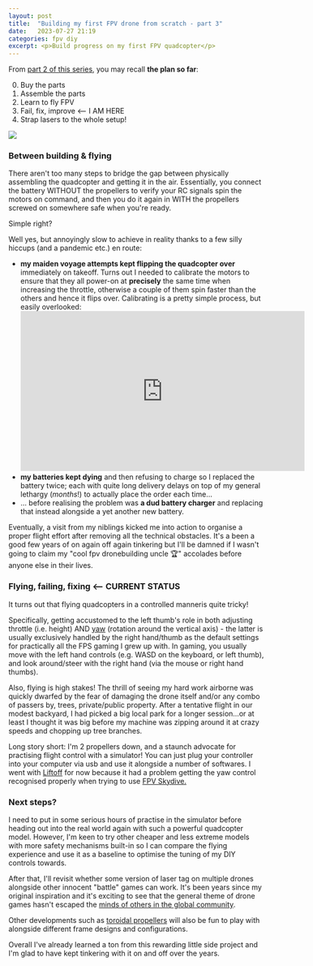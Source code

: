 ```yaml
---
layout: post
title:  "Building my first FPV drone from scratch - part 3"
date:   2023-07-27 21:19
categories: fpv diy
excerpt: <p>Build progress on my first FPV quadcopter</p>
---
```


From [part 2 of this series](fpv-drone-building-part2), you may recall **the plan so far**:

0. Buy the parts
1. Assemble the parts
2. Learn to fly FPV
3. Fail, fix, improve <-- I AM HERE
4. Strap lasers to the whole setup!

<a href="https://lh3.googleusercontent.com/pw/AIL4fc_QPIoTSfqtg-9a7Ugmr0SHvC5D85Gh-4rXO_6czzL3n7JoYL5QYfZnde8EVs7ErxlphdU5--FmeeP5k_8yqub0s4o_pTID9ldUzXrWbP5se9yMFzEj=w2400?source=screenshot.guru"> <img src="https://lh3.googleusercontent.com/pw/AIL4fc_QPIoTSfqtg-9a7Ugmr0SHvC5D85Gh-4rXO_6czzL3n7JoYL5QYfZnde8EVs7ErxlphdU5--FmeeP5k_8yqub0s4o_pTID9ldUzXrWbP5se9yMFzEj=w600-h315-p-k" /> </a>

### Between building & flying

There aren't too many steps to bridge the gap between physically assembling the quadcopter and getting it in the air. Essentially, you connect the battery WITHOUT the propellers to verify your RC signals spin the motors on command, and then you do it again in WITH the propellers screwed on somewhere safe when you're ready.

Simple right?

Well yes, but annoyingly slow to achieve in reality thanks to a few silly hiccups (and a pandemic etc.) en route:

 - **my maiden voyage attempts kept flipping the quadcopter over** immediately on takeoff. Turns out I needed to calibrate the motors to ensure that they all power-on at **precisely** the same time when increasing the throttle, otherwise a couple of them spin faster than the others and hence it flips over. Calibrating is a pretty simple process, but easily overlooked:
    <iframe width="560" height="315" src="https://www.youtube-nocookie.com/embed/X7hFBHmUFCI" title="YouTube video player" frameborder="0" allow="accelerometer; autoplay; clipboard-write; encrypted-media; gyroscope; picture-in-picture; web-share" allowfullscreen></iframe>
 - **my batteries kept dying** and then refusing to charge so I replaced the battery twice; each with quite long delivery delays on top of my general lethargy (*months*!) to actually place the order each time...
 - ... before realising the problem was **a dud battery charger** and replacing that instead alongside a yet another new battery.

Eventually, a visit from my niblings kicked me into action to organise a proper flight effort after removing all the technical obstacles. It's a been a good few years of on again off again tinkering but I'll be damned if I wasn't going to claim my "cool fpv dronebuilding uncle 🏆" accolades before anyone else in their lives.

### Flying, failing, fixing <-- CURRENT STATUS

It turns out that flying quadcopters in a controlled manneris quite tricky!

Specifically, getting accustomed to the left thumb's role in both adjusting throttle (i.e. height) AND [yaw](https://en.wikipedia.org/wiki/Yaw_%28rotation%29) (rotation around the vertical axis) - the latter is usually exclusively handled by the right hand/thumb as the default settings for practically all the FPS gaming I grew up with. In gaming, you usually move with the left hand controls (e.g. WASD on the keyboard, or left thumb), and look around/steer with the right hand (via the mouse or right hand thumbs).

Also, flying is high stakes! The thrill of seeing my hard work airborne was quickly dwarfed by the fear of damaging the drone itself and/or any combo of passers by, trees, private/public property. After a tentative flight in our modest backyard, I had picked a big local park for a longer session...or at least I thought it was big before my machine was zipping around it at crazy speeds and chopping up tree branches.

Long story short: I'm 2 propellers down, and a staunch advocate for practising flight control with a simulator! You can just plug your controller into your computer via usb and use it alongside a number of softwares. I went with [Liftoff](https://store.steampowered.com/app/410340/Liftoff_FPV_Drone_Racing/) for now because it had a problem getting the yaw control recognised properly when trying to use [FPV Skydive.](https://store.steampowered.com/app/1278060/FPV_SkyDive__FPV_Drone_Simulator/)

### Next steps?

I need to put in some serious hours of practise in the simulator before heading out into the real world again with such a powerful quadcopter model. However, I'm keen to try other cheaper and less extreme models with more safety mechanisms built-in so I can compare the flying experience and use it as a baseline to optimise the tuning of my DIY controls towards.

After that, I'll revisit whether some version of laser tag on multiple drones alongside other innocent "battle" games can work. It's been years since my original inspiration and it's exciting to see that the general theme of drone games hasn't escaped the [minds of others in the global community](https://youtu.be/F1IWOsLJLL8).

Other developments such as [toroidal propellers](https://newatlas.com/aircraft/toroidal-quiet-propellers/) will also be fun to play with alongside different frame designs and configurations.

Overall I've already learned a ton from this rewarding little side project and I'm glad to have kept tinkering with it on and off over the years.